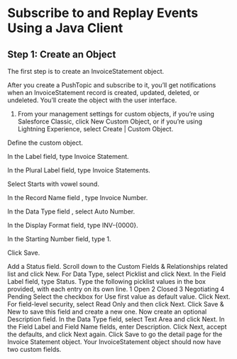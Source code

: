 # Subscribe to and Replay Events Using a Java Client

## Step 1: Create an Object
The first step is to create an InvoiceStatement object.

After you create a PushTopic and subscribe to it, you’ll get notifications when an InvoiceStatement record is created, updated, deleted, or undeleted. You’ll create the object with the user interface.

1. From your management settings for custom objects, if you’re using Salesforce Classic, click New Custom Object, or if you’re using   Lightning Experience, select Create | Custom Object. 

Define the custom object.

In the Label field, type Invoice Statement.

In the Plural Label field, type Invoice Statements.

Select Starts with vowel sound.

In the Record Name field , type Invoice Number.

In the Data Type field , select Auto Number. 

In the Display Format field, type INV-{0000}.

In the Starting Number field, type 1.

Click Save.

Add a Status field.
Scroll down to the Custom Fields & Relationships related list and click New.
For Data Type, select Picklist and click Next.
In the Field Label field, type Status.
Type the following picklist values in the box provided, with each entry on its own line.
1
Open
2
Closed
3
Negotiating
4
Pending
Select the checkbox for Use first value as default value.
Click Next.
For field-level security, select Read Only and then click Next.
Click Save & New to save this field and create a new one.
Now create an optional Description field.
In the Data Type field, select Text Area and click Next.
In the Field Label and Field Name fields, enter Description.
Click Next, accept the defaults, and click Next again.
Click Save to go the detail page for the Invoice Statement object.
Your InvoiceStatement object should now have two custom fields.
